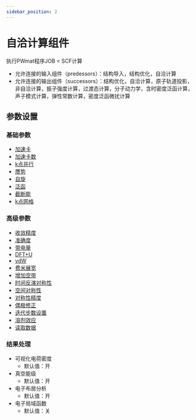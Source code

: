 ```yaml
---
sidebar_position: 2
---
```


# 自洽计算组件
执行PWmat程序JOB = SCF计算

- 允许连接的输入组件（predessors）：结构导入，结构优化，自洽计算
- 允许连接的输出组件（successors）：结构优化，自洽计算，原子轨道投影，非自洽计算，振子强度计算，过渡态计算，分子动力学，含时密度泛函计算，声子模式计算，弹性常数计算，密度泛函微扰计算

## 参数设置

### 基础参数

- [加速卡](/next/Q-Flow/模拟/计算参数/qflow_parameters_gpu/)
- [加速卡数](/next/Q-Flow/模拟/计算参数/qflow_parameters_gpu_number/)
- [k点并行](/next/Q-Flow/模拟/计算参数/qflow_parameters_kpara/)
- [赝势](/next/Q-Flow/模拟/计算参数/qflow_parameters_pp/)
- [自旋](/next/Q-Flow/模拟/计算参数/qflow_parameters_spin/)
- [泛函](/next/Q-Flow/模拟/计算参数/qflow_parameters_xcfunctional/)
- [截断能](/next/Q-Flow/模拟/计算参数/qflow_parameters_ecut/)
- [k点网格](/next/Q-Flow/模拟/计算参数/qflow_parameters_kmesh/)

### 高级参数

- [收敛精度](/next/Q-Flow/模拟/计算参数/qflow_parameters_convergence/)
- [准确度](/next/Q-Flow/模拟/计算参数/qflow_parameters_accuracy/)
- [带电量](/next/Q-Flow/模拟/计算参数/qflow_parameters_net_charge/)
- [DFT+U](/next/Q-Flow/模拟/计算参数/qflow_parameters_dft+u/)
- [vdW](/next/Q-Flow/模拟/计算参数/qflow_parameters_vdw/)
- [费米展宽](/next/Q-Flow/模拟/计算参数/qflow_parameters_fermide/)
- [增加空带](/next/Q-Flow/模拟/计算参数/qflow_parameters_addband/)
- [时间反演对称性](/next/Q-Flow/模拟/计算参数/qflow_parameters_symmetry/)
- [空间对称性](/next/Q-Flow/模拟/计算参数/qflow_parameters_symmetry/)
- [对称性精度](/next/Q-Flow/模拟/计算参数/qflow_parameters_symmetry/)
- [偶极修正](/next/Q-Flow/模拟/计算参数/qflow_parameters_dipole/)
- [迭代步数设置](/next/Q-Flow/模拟/计算参数/qflow_parameters_iteration/)
- [溶剂效应](/next/Q-Flow/模拟/计算参数/qflow_parameters_solvent/)
- [读取数据](/next/Q-Flow/模拟/计算参数/qflow_parameters_read_data/)

### 结果处理
- 可视化电荷密度
  - 默认值：开
- 真空能级
  - 默认值：开
- 电子布居分析
  - 默认值：开
- 电子局域函数
  - 默认值：关
